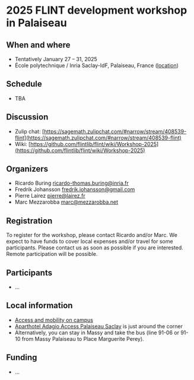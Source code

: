 # 2025 FLINT development workshop in Palaiseau

## When and where

* Tentatively January 27 – 31, 2025
* École polytechnique / Inria Saclay-IdF, Palaiseau, France
  ([location](https://www.openstreetmap.org/?mlat=48.71441&mlon=2.20540#map=18/48.71441/2.20540))

## Schedule

* TBA

## Discussion

* Zulip chat: [https://sagemath.zulipchat.com/#narrow/stream/408539-flint](https://sagemath.zulipchat.com/#narrow/stream/408539-flint)
* Wiki: [https://github.com/flintlib/flint/wiki/Workshop-2025](https://github.com/flintlib/flint/wiki/Workshop-2025)

## Organizers

* Ricardo Buring <ricardo-thomas.buring@inria.fr>
* Fredrik Johansson <fredrik.johansson@gmail.com>
* Pierre Lairez <pierre@lairez.fr>
* Marc Mezzarobba <marc@mezzarobba.net>

## Registration

To register for the workshop, please contact Ricardo and/or Marc.
We expect to have funds to cover local expenses and/or travel for some
participants. Please contact us as soon as possible if you are interested.
Remote participation will be possible.

## Participants

* ...

## Local information

* [Access and mobility on campus](https://www.ip-paris.fr/en/access-and-mobility-campus)
* [Aparthotel Adagio Access Palaiseau Saclay](https://www.adagio-city.com/fr/hotel-a0x3-apparthotel-adagio-access-palaiseau-saclay.shtml)
  is just around the corner
* Alternatively, you can stay in Massy and take the bus (line 91-06 or 91-10
  from Massy Palaiseau to Place Marguerite Perey).

## Funding

* ...
